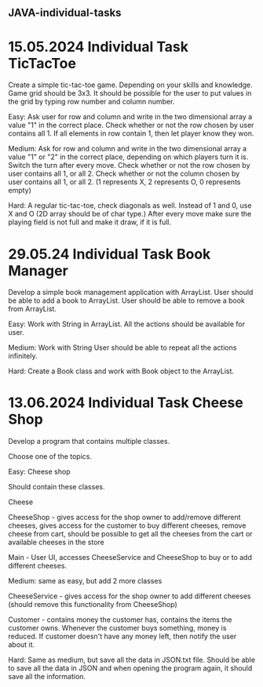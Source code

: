 ## JAVA-individual-tasks

# 15.05.2024 Individual Task TicTacToe

Create a simple tic-tac-toe game. Depending on your skills and knowledge.
Game grid should be 3x3. It should be possible for the user to put values in the grid by typing row number and column number.

Easy: Ask user for row and column and write in the two dimensional array a value "1" in the correct place.
Check whether or not the row chosen by user contains all 1.
If all elements in row contain 1, then let player know they won.

Medium: Ask for row and column and write in the two dimensional array a value "1" or "2" in the correct place, depending on which players turn it is. Switch the turn after every move.
Check whether or not the row chosen by user contains all 1, or all 2.
Check whether or not the column chosen by user contains all 1, or all 2.
(1 represents X, 2 represents O, 0 represents empty)

Hard: A regular tic-tac-toe, check diagonals as well. Instead of 1 and 0, use X and O (2D array should be of char type.)
After every move make sure the playing field is not full and make it draw, if it is full.

# 29.05.24 Individual Task Book Manager

Develop a simple book management application with ArrayList.
User should be able to add a book to ArrayList.
User should be able to remove a book from ArrayList.

Easy: Work with String in ArrayList. All the actions should be available for user.

Medium: Work with String User should be able to repeat all the actions infinitely.

Hard: Create a Book class and work with Book object to the ArrayList.

# 13.06.2024 Individual Task Cheese Shop

Develop a program that contains multiple classes.

Choose one of the topics.

Easy: Cheese shop

Should contain these classes.

Cheese 

CheeseShop - gives access for the shop owner to add/remove different cheeses, gives access for the customer to buy different cheeses, remove cheese from cart, should be possible to get all the cheeses from the cart or available cheeses in the store

Main - User UI, accesses CheeseService and CheeseShop to buy or to add different cheeses.


Medium: same as easy, but add 2 more classes

CheeseService - gives access for the shop owner to add different cheeses (should remove this functionality from CheeseShop)

Customer - contains money the customer has, contains the items the customer owns. Whenever the customer buys something, money is reduced. If customer doesn't have any money left, then notify the user about it.



Hard: Same as medium, but save all the data in JSON.txt file. Should be able to save all the data in JSON and when opening the program again, it should save all the information.
